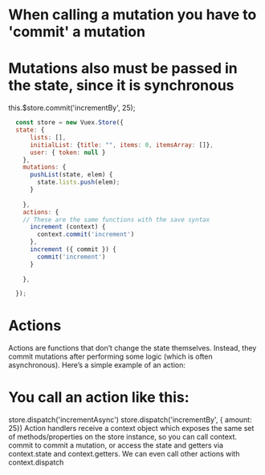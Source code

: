 




# When calling a mutation you have to 'commit' a mutation 
# Mutations also must be passed in the state, since it is synchronous
this.$store.commit('incrementBy', 25);
```javascript
  const store = new Vuex.Store({
  state: {
      lists: [],
      initialList: {title: "", items: 0, itemsArray: []},
      user: { token: null }
    },
    mutations: {
      pushList(state, elem) {
        state.lists.push(elem);
      }
      
    },
    actions: {
    // These are the same functions with the save syntax
      increment (context) {
        context.commit('increment')
      },
      increment ({ commit }) {
        commit('increment')
      }
      
    },

  });
```


# Actions
Actions are functions that don’t change the state themselves.
Instead, they commit mutations after performing some logic 
(which is often asynchronous). Here’s a simple example of an action:

# You call an action like this:
store.dispatch('incrementAsync')
store.dispatch('incrementBy', { amount: 25})
Action handlers receive a context object which exposes the same set 
of methods/properties on the store instance, so you can call context.  
commit to commit a mutation, or access the state and getters via 
context.state and context.getters. We can even call other actions with context.dispatch
